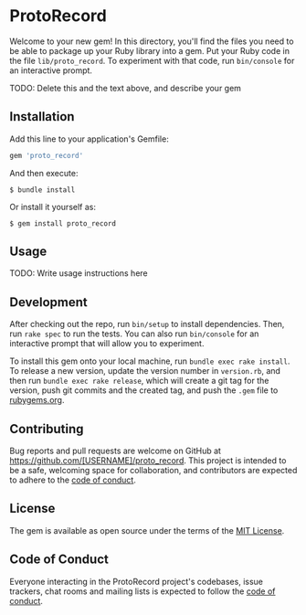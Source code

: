 # ProtoRecord

Welcome to your new gem! In this directory, you'll find the files you need to be able to package up your Ruby library into a gem. Put your Ruby code in the file `lib/proto_record`. To experiment with that code, run `bin/console` for an interactive prompt.

TODO: Delete this and the text above, and describe your gem

## Installation

Add this line to your application's Gemfile:

```ruby
gem 'proto_record'
```

And then execute:

    $ bundle install

Or install it yourself as:

    $ gem install proto_record

## Usage

TODO: Write usage instructions here

## Development

After checking out the repo, run `bin/setup` to install dependencies. Then, run `rake spec` to run the tests. You can also run `bin/console` for an interactive prompt that will allow you to experiment.

To install this gem onto your local machine, run `bundle exec rake install`. To release a new version, update the version number in `version.rb`, and then run `bundle exec rake release`, which will create a git tag for the version, push git commits and the created tag, and push the `.gem` file to [rubygems.org](https://rubygems.org).

## Contributing

Bug reports and pull requests are welcome on GitHub at https://github.com/[USERNAME]/proto_record. This project is intended to be a safe, welcoming space for collaboration, and contributors are expected to adhere to the [code of conduct](https://github.com/[USERNAME]/proto_record/blob/master/CODE_OF_CONDUCT.md).

## License

The gem is available as open source under the terms of the [MIT License](https://opensource.org/licenses/MIT).

## Code of Conduct

Everyone interacting in the ProtoRecord project's codebases, issue trackers, chat rooms and mailing lists is expected to follow the [code of conduct](https://github.com/[USERNAME]/proto_record/blob/master/CODE_OF_CONDUCT.md).
